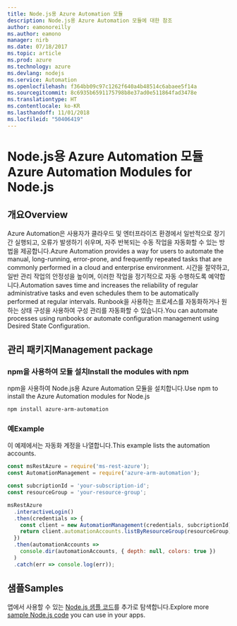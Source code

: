 ```yaml
---
title: Node.js용 Azure Automation 모듈
description: Node.js용 Azure Automation 모듈에 대한 참조
author: eamonoreilly
ms.author: eamono
manager: nirb
ms.date: 07/18/2017
ms.topic: article
ms.prod: azure
ms.technology: azure
ms.devlang: nodejs
ms.service: Automation
ms.openlocfilehash: f364bb09c97c1262f640a4b48514c6abaee5f14a
ms.sourcegitcommit: 8c6935b6591175798b8e37ad0e511864fad3478e
ms.translationtype: HT
ms.contentlocale: ko-KR
ms.lasthandoff: 11/01/2018
ms.locfileid: "50406419"
---
```

# <a name="azure-automation-modules-for-nodejs"></a><span data-ttu-id="bb904-103">Node.js용 Azure Automation 모듈</span><span class="sxs-lookup"><span data-stu-id="bb904-103">Azure Automation Modules for Node.js</span></span>

## <a name="overview"></a><span data-ttu-id="bb904-104">개요</span><span class="sxs-lookup"><span data-stu-id="bb904-104">Overview</span></span>

<span data-ttu-id="bb904-105">Azure Automation은 사용자가 클라우드 및 엔터프라이즈 환경에서 일반적으로 장기간 실행되고, 오류가 발생하기 쉬우며, 자주 반복되는 수동 작업을 자동화할 수 있는 방법을 제공합니다.</span><span class="sxs-lookup"><span data-stu-id="bb904-105">Azure Automation provides a way for users to automate the manual, long-running, error-prone, and frequently repeated tasks that are commonly performed in a cloud and enterprise environment.</span></span> <span data-ttu-id="bb904-106">시간을 절약하고, 일반 관리 작업의 안정성을 높이며, 이러한 작업을 정기적으로 자동 수행하도록 예약합니다.</span><span class="sxs-lookup"><span data-stu-id="bb904-106">Automation saves time and increases the reliability of regular administrative tasks and even schedules them to be automatically performed at regular intervals.</span></span> <span data-ttu-id="bb904-107">Runbook을 사용하는 프로세스를 자동화하거나 원하는 상태 구성을 사용하여 구성 관리를 자동화할 수 있습니다.</span><span class="sxs-lookup"><span data-stu-id="bb904-107">You can automate processes using runbooks or automate configuration management using Desired State Configuration.</span></span>

## <a name="management-package"></a><span data-ttu-id="bb904-108">관리 패키지</span><span class="sxs-lookup"><span data-stu-id="bb904-108">Management package</span></span>

### <a name="install-the-modules-with-npm"></a><span data-ttu-id="bb904-109">npm을 사용하여 모듈 설치</span><span class="sxs-lookup"><span data-stu-id="bb904-109">Install the modules with npm</span></span>

<span data-ttu-id="bb904-110">npm을 사용하여 Node.js용 Azure Automation 모듈을 설치합니다.</span><span class="sxs-lookup"><span data-stu-id="bb904-110">Use npm to install the Azure Automation modules for Node.js</span></span>

```bash
npm install azure-arm-automation
```

### <a name="example"></a><span data-ttu-id="bb904-111">예</span><span class="sxs-lookup"><span data-stu-id="bb904-111">Example</span></span>

<span data-ttu-id="bb904-112">이 예제에서는 자동화 계정을 나열합니다.</span><span class="sxs-lookup"><span data-stu-id="bb904-112">This example lists the automation accounts.</span></span>

```javascript
const msRestAzure = require('ms-rest-azure');
const AutomationManagement = require('azure-arm-automation');

const subcriptionId = 'your-subscription-id';
const resourceGroup = 'your-resource-group';

msRestAzure
  .interactiveLogin()
  .then(credentials => {
    const client = new AutomationManagement(credentials, subcriptionId);
    return client.automationAccounts.listByResourceGroup(resourceGroup);
  })
  .then(automationAccounts =>
    console.dir(automationAccounts, { depth: null, colors: true })
  )
  .catch(err => console.log(err));
```

## <a name="samples"></a><span data-ttu-id="bb904-113">샘플</span><span class="sxs-lookup"><span data-stu-id="bb904-113">Samples</span></span>

<span data-ttu-id="bb904-114">앱에서 사용할 수 있는 [Node.js 샘플 코드](https://azure.microsoft.com/resources/samples/?platform=nodejs)를 추가로 탐색합니다.</span><span class="sxs-lookup"><span data-stu-id="bb904-114">Explore more [sample Node.js code](https://azure.microsoft.com/resources/samples/?platform=nodejs) you can use in your apps.</span></span>
